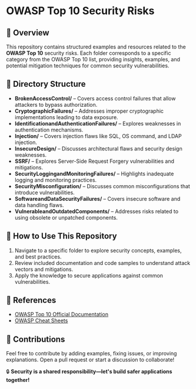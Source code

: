 # OWASP Top 10 Security Risks  

## 📌 Overview  
This repository contains structured examples and resources related to the **OWASP Top 10** security risks. Each folder corresponds to a specific category from the OWASP Top 10 list, providing insights, examples, and potential mitigation techniques for common security vulnerabilities.  

## 📂 Directory Structure  
- **BrokenAccessControl/** – Covers access control failures that allow attackers to bypass authorization.  
- **CryptographicFailures/** – Addresses improper cryptographic implementations leading to data exposure.  
- **IdentificationandAuthenticationFailures/** – Explores weaknesses in authentication mechanisms.  
- **Injection/** – Covers injection flaws like SQL, OS command, and LDAP injection.  
- **InsecureDesign/** – Discusses architectural flaws and security design weaknesses.  
- **SSRF/** – Explores Server-Side Request Forgery vulnerabilities and mitigations.  
- **SecurityLoggingandMonitoringFailures/** – Highlights inadequate logging and monitoring practices.  
- **SecurityMisconfiguration/** – Discusses common misconfigurations that introduce vulnerabilities.  
- **SoftwareandDataSecurityFailures/** – Covers insecure software and data handling flaws.  
- **VulnerableandOutdatedComponents/** – Addresses risks related to using obsolete or unpatched components.  

## 🚀 How to Use This Repository  
1. Navigate to a specific folder to explore security concepts, examples, and best practices.  
2. Review included documentation and code samples to understand attack vectors and mitigations.  
3. Apply the knowledge to secure applications against common vulnerabilities.  

## 📖 References  
- [OWASP Top 10 Official Documentation](https://owasp.org/www-project-top-ten/)  
- [OWASP Cheat Sheets](https://cheatsheetseries.owasp.org/)  

## 🤝 Contributions  
Feel free to contribute by adding examples, fixing issues, or improving explanations. Open a pull request or start a discussion to collaborate!  

🔒 **Security is a shared responsibility—let's build safer applications together!**
